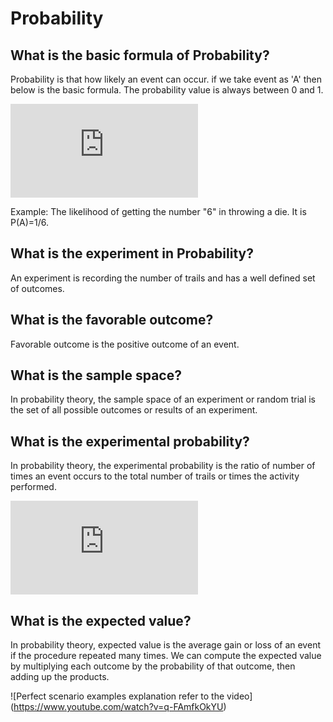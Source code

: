 
# Probability

## What is the basic formula of Probability?

Probability is that how likely an event can occur. if we take event as 'A' then below is the basic formula. The probability value is always between 0 and 1. 

![Probability Formula](https://latex.codecogs.com/gif.latex?P%28A%29%3D%5Cfrac%7B%5Ctext%7BNumber%20of%20ways%20it%20can%20happen%7D%7D%7B%5Ctext%7BTotal%20number%20of%20outcomes%7D%7D)

Example: The likelihood of getting the number "6" in throwing a die. It is P(A)=1/6.

## What is the experiment in Probability?

An experiment is recording the number of trails and has a well defined set of outcomes. 

## What is the favorable outcome?

Favorable outcome is the positive outcome of an event.

## What is the sample space?

In probability theory, the sample space of an experiment or random trial is the set of all possible outcomes or results of an experiment.

## What is the experimental probability?

In probability theory, the experimental probability is the ratio of number of times an event occurs to the total number of trails or times the activity performed. 

![Experimental Probability](https://latex.codecogs.com/gif.latex?E%28A%29%20%3D%20%5Cfrac%7B%5Ctext%7BNumber%20of%20times%20an%20event%20occurs%7D%7D%7B%5Ctext%7BTotal%20number%20of%20trails%7D%7D)

## What is the expected value?

In probability theory, expected value is the average gain or loss of an event if the procedure repeated many times. We can compute the expected value by multiplying each outcome by the probability of that outcome, then adding up the products. 

![Perfect scenario examples explanation refer to the video] (https://www.youtube.com/watch?v=q-FAmfkOkYU)

